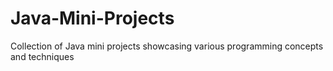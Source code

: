 # Java-Mini-Projects
Collection of Java mini projects showcasing various programming concepts and techniques
